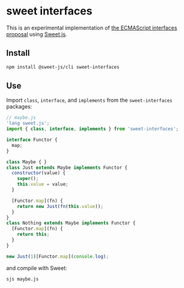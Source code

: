 # sweet interfaces

This is an experimental implementation of [the ECMAScript interfaces proposal](https://github.com/michaelficarra/ecmascript-interfaces-proposal) using [Sweet.js](https://www.sweetjs.org/).

## Install

```sh
npm install @sweet-js/cli sweet-interfaces
```

## Use

Import `class`, `interface`, and `implements` from the `sweet-interfaces` packages:

```js
// maybe.js
'lang sweet.js';
import { class, interface, implements } from 'sweet-interfaces';

interface Functor {
  map;
}

class Maybe { }
class Just extends Maybe implements Functor {
  constructor(value) {
    super();
    this.value = value;
  }

  [Functor.map](fn) {
    return new Just(fn(this.value));
  }
}
class Nothing extends Maybe implements Functor {
  [Functor.map](fn) {
    return this;
  }
}

new Just(1)[Functor.map](console.log);
```

and compile with Sweet:

```sh
sjs maybe.js
```
